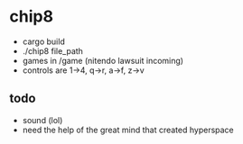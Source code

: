 # chip8
- cargo build
- ./chip8 file_path
- games in /game (nitendo lawsuit incoming)
- controls are 1->4, q->r, a->f, z->v

## todo
- sound (lol)
- need the help of the great mind that created hyperspace
